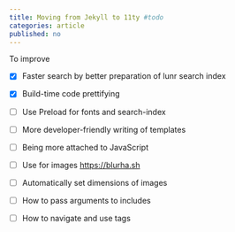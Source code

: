 ```yaml
---
title: Moving from Jekyll to 11ty #todo
categories: article
published: no
---
```

To improve
- [x] Faster search by better preparation of lunr search index
- [x] Build-time code prettifying
- [ ] Use Preload for fonts and search-index
- [ ] More developer-friendly writing of templates
- [ ] Being more attached to JavaScript
- [ ] Use for images https://blurha.sh
- [ ] Automatically set dimensions of images

- [ ] How to pass arguments to includes
- [ ] How to navigate and use tags

